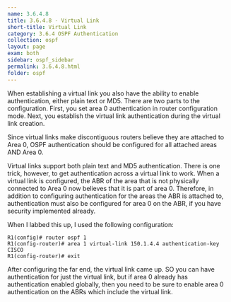 ```yaml
---
name: 3.6.4.8
title: 3.6.4.8 - Virtual Link
short-title: Virtual Link
category: 3.6.4 OSPF Authentication
collection: ospf
layout: page
exam: both
sidebar: ospf_sidebar
permalink: 3.6.4.8.html
folder: ospf
---
```


When establishing a virtual link you also have the ability to enable authentication, either plain text or MD5. There are two parts to the configuration. First, you set area 0 authentication in router configuration mode. Next, you establish the virtual link authentication during the virtual link creation.


Since virtual links make discontiguous routers believe they are attached to Area 0, OSPF authentication should be configured for all attached areas AND Area 0.

Virtual links support both plain text and MD5 authentication. There is one trick, however, to get authentication across a virtual link to work. When a virtual link is configured, the ABR of the area that is not physically connected to Area 0 now believes that it is part of area 0. Therefore, in addition to configuring authentication for the areas the ABR is attached to, authentication must also be configured for area 0 on the ABR, if you have security implemented already.

When I labbed this up, I used the following configuration:
```
R1(config)# router ospf 1
R1(config-router)# area 1 virtual-link 150.1.4.4 authentication-key CISCO
R1(config-router)# exit
```
After configuring the far end, the virtual link came up. SO you can have authentication for just the virtual link, but if area 0 already has authentication enabled globally, then you need to be sure to enable area 0 authentication on the ABRs which include the virtual link.
